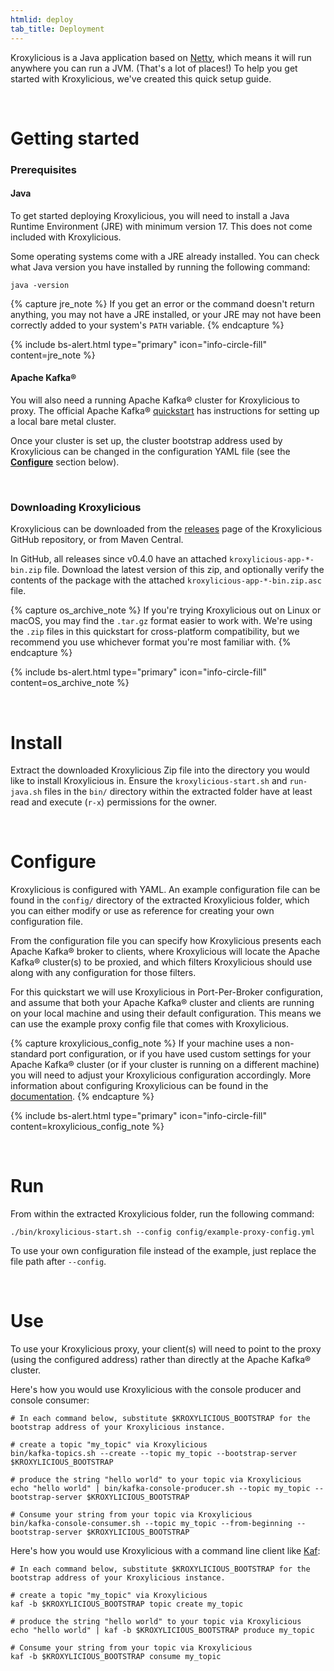 ```yaml
---
htmlid: deploy
tab_title: Deployment
---
```

Kroxylicious is a Java application based on [Netty](https://netty.io/), which means it will run anywhere you can run a JVM. (That's a lot of places!)
To help you get started with Kroxylicious, we've created this quick setup guide.

<br />

# Getting started

### Prerequisites

#### Java

To get started deploying Kroxylicious, you will need to install a Java Runtime Environment (JRE) with minimum version 17. This does not come included with Kroxylicious.

Some operating systems come with a JRE already installed. You can check what Java version you have installed by running the following command:

```shell
java -version
```

{% capture jre_note %}
If you get an error or the command doesn't return anything, you may not have a JRE installed, or your JRE may not have been correctly added to your system's `PATH` variable.
{% endcapture %}

{% include bs-alert.html type="primary" icon="info-circle-fill" content=jre_note %}

#### Apache Kafka&#174;

You will also need a running Apache Kafka&#174; cluster for Kroxylicious to proxy. The official Apache Kafka&#174; [quickstart](https://kafka.apache.org/documentation/#quickstart) has instructions for setting up a local bare metal cluster.

Once your cluster is set up, the cluster bootstrap address used by Kroxylicious can be changed in the configuration YAML file (see the [**Configure**](#configure) section below).

<br />

### Downloading Kroxylicious

Kroxylicious can be downloaded from the [releases](https://github.com/kroxylicious/kroxylicious/releases) page of the Kroxylicious GitHub repository, or from Maven Central.

In GitHub, all releases since v0.4.0 have an attached `kroxylicious-app-*-bin.zip` file. Download the latest version of this zip, and optionally verify the contents of the package with the attached `kroxylicious-app-*-bin.zip.asc` file.

{% capture os_archive_note %}
If you're trying Kroxylicious out on Linux or macOS, you may find the `.tar.gz` format easier to work with. We're using the `.zip` files in this quickstart for cross-platform compatibility, but we recommend you use whichever format you're most familiar with.
{% endcapture %}

{% include bs-alert.html type="primary" icon="info-circle-fill" content=os_archive_note %}

<br />

# Install

Extract the downloaded Kroxylicious Zip file into the directory you would like to install Kroxylicious in.
Ensure the `kroxylicious-start.sh` and `run-java.sh` files in the `bin/` directory within the extracted folder have at least read and execute (`r-x`) permissions for the owner.

<br />

# Configure

Kroxylicious is configured with YAML. An example configuration file can be found in the `config/` directory of the extracted Kroxylicious folder, which you can either modify or use as reference for creating your own configuration file.

From the configuration file you can specify how Kroxylicious presents each Apache Kafka&#174; broker to clients, where Kroxylicious will locate the Apache Kafka&#174; cluster(s) to be proxied, and which filters Kroxylicious should use along with any configuration for those filters.

For this quickstart we will use Kroxylicious in Port-Per-Broker configuration, and assume that both your Apache Kafka&#174; cluster and clients are running on your local machine and using their default configuration. This means we can use the example proxy config file that comes with Kroxylicious.

{% capture kroxylicious_config_note %}
If your machine uses a non-standard port configuration, or if you have used custom settings for your Apache Kafka&#174; cluster (or if your cluster is running on a different machine) you will need to adjust your Kroxylicious configuration accordingly. More information about configuring Kroxylicious can be found in the [documentation](https://kroxylicious.io/kroxylicious/#_deploying_proxies).
{% endcapture %}

{% include bs-alert.html type="primary" icon="info-circle-fill" content=kroxylicious_config_note %}

<br />

# Run

From within the extracted Kroxylicious folder, run the following command:

```shell
./bin/kroxylicious-start.sh --config config/example-proxy-config.yml
```

To use your own configuration file instead of the example, just replace the file path after `--config`.

<br />

# Use

To use your Kroxylicious proxy, your client(s) will need to point to the proxy (using the configured address) rather than directly at the Apache Kafka&#174; cluster.

Here's how you would use Kroxylicious with the console producer and console consumer:

```shell
# In each command below, substitute $KROXYLICIOUS_BOOTSTRAP for the bootstrap address of your Kroxylicious instance.

# create a topic "my_topic" via Kroxylicious
bin/kafka-topics.sh --create --topic my_topic --bootstrap-server $KROXYLICIOUS_BOOTSTRAP

# produce the string "hello world" to your topic via Kroxylicious
echo "hello world" | bin/kafka-console-producer.sh --topic my_topic --bootstrap-server $KROXYLICIOUS_BOOTSTRAP

# Consume your string from your topic via Kroxylicious
bin/kafka-console-consumer.sh --topic my_topic --from-beginning --bootstrap-server $KROXYLICIOUS_BOOTSTRAP
```

Here's how you would use Kroxylicious with a command line client like [Kaf](https://github.com/birdayz/kaf):

```shell
# In each command below, substitute $KROXYLICIOUS_BOOTSTRAP for the bootstrap address of your Kroxylicious instance.

# create a topic "my_topic" via Kroxylicious
kaf -b $KROXYLICIOUS_BOOTSTRAP topic create my_topic

# produce the string "hello world" to your topic via Kroxylicious
echo "hello world" | kaf -b $KROXYLICIOUS_BOOTSTRAP produce my_topic

# Consume your string from your topic via Kroxylicious
kaf -b $KROXYLICIOUS_BOOTSTRAP consume my_topic
```
